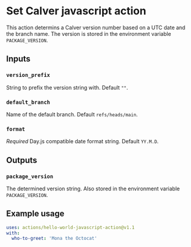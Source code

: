# Set Calver javascript action

This action determins a Calver version number based on a UTC date and the branch name. The version is stored in the environment variable `PACKAGE_VERSION`.

## Inputs

### `version_prefix`

String to prefix the version string with. Default `""`.

### `default_branch`

Name of the default branch. Default `refs/heads/main`.

### `format`

*Required* Day.js compatible date format string. Default `YY.M.D`.

## Outputs

### `package_version`

The determined version string. Also stored in the environment variable `PACKAGE_VERSION`.  

## Example usage

```yaml
uses: actions/hello-world-javascript-action@v1.1
with:
  who-to-greet: 'Mona the Octocat'
```